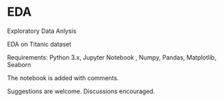 # EDA
Exploratory Data Anlysis 

EDA on Titanic dataset

Requirements:
Python 3.x, Jupyter Notebook , Numpy, Pandas, Matplotlib, Seaborn

The notebook is added with comments. 

Suggestions are welcome. 
Discussions encouraged.
